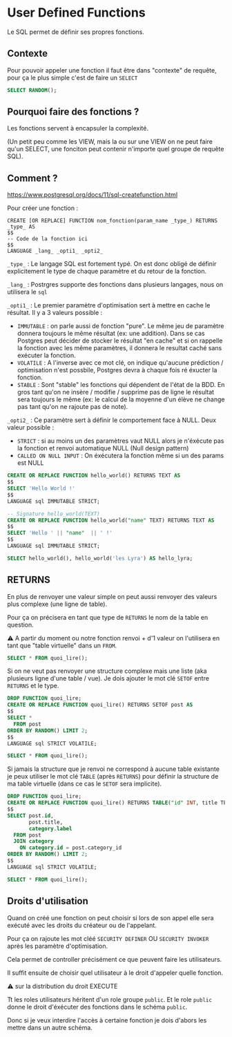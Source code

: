# User Defined Functions

Le SQL permet de définir ses propres fonctions.

## Contexte

Pour pouvoir appeler une fonction il faut être dans "contexte" de requête,
pour ça le plus simple c'est de faire un `SELECT`

```sql
SELECT RANDOM();
```

## Pourquoi faire des fonctions ?

Les fonctions servent à encapsuler la complexité.

(Un petit peu comme les VIEW, mais la ou sur une VIEW on ne peut faire qu'un SELECT, une fonciton peut contenir n'importe quel groupe de requête SQL).

## Comment ?

<https://www.postgresql.org/docs/11/sql-createfunction.html>

Pour créer une fonction :

```
CREATE [OR REPLACE] FUNCTION nom_fonction(param_name _type_) RETURNS  _type_ AS
$$
-- Code de la fonction ici
$$
LANGUAGE _lang_ _opti1_ _opti2_
```

`_type_` : Le langage SQL est fortement typé. On est donc obligé de définir explicitement le type de chaque paramètre et du retour de la fonction.

`_lang_` : Postrgres supporte des fonctions dans plusieurs langages, nous on utilisera le `sql`

`_opti1_` : Le premier paramètre d'optimisation sert à mettre en cache le résultat. Il y a 3 valeurs possible :

- `IMMUTABLE` : on parle aussi de fonction "pure". Le même jeu de paramètre donnera toujours le même résultat (ex: une addition). Dans se cas Postgres peut décider de stocker le résultat "en cache" et si on rappelle la fonction avec les même paramètres, il donnera le resultat caché sans exécuter la fonction.
- `VOLATILE` : A l'inverse avec ce mot clé, on indique qu'aucune prédiction / optimisation n'est possbile, Postgres devra à chaque fois ré éxucter la fonction.
- `STABLE` : Sont "stable" les fonctions qui dépendent de l'état de la BDD. En gros tant qu'on ne insère / modifie / supprime pas de ligne le résultat sera toujours le même (ex: le calcul de la moyenne d'un élève ne change pas tant qu'on ne rajoute pas de note).

`_opti2_` : Ce paramètre sert à définir le comportement face à NULL. Deux valeur possible :

- `STRICT` : si au moins un des paramètres vaut NULL alors je n'éxécute pas la fonction et renvoi automatique NULL (Null design pattern)
- `CALLED ON NULL INPUT` : On éxécutera la fonction même si un des params est NULL

```sql
CREATE OR REPLACE FUNCTION hello_world() RETURNS TEXT AS
$$
SELECT 'Hello World !'
$$
LANGUAGE sql IMMUTABLE STRICT;

-- Signature hello_world(TEXT)
CREATE OR REPLACE FUNCTION hello_world("name" TEXT) RETURNS TEXT AS
$$
SELECT 'Hello ' || "name"  || ' !'
$$
LANGUAGE sql IMMUTABLE STRICT;

SELECT hello_world(), hello_world('les Lyra') AS hello_lyra;
```

## RETURNS

En plus de renvoyer une valeur simple on peut aussi renvoyer des valeurs plus complexe (une ligne de table).

Pour ça on précisera en tant que type de `RETURNS` le nom de la table en question.

:warning: A partir du moment ou notre fonction renvoi + d'1 valeur on l'utilisera en tant que "table virtuelle" dans un `FROM`.

```sql
SELECT * FROM quoi_lire();
```

Si on ne veut pas renvoyer une structure complexe mais une liste (aka plusieurs ligne d'une table / vue). Je dois ajouter le mot clé `SETOF` entre `RETURNS` et le type.

```sql
DROP FUNCTION quoi_lire;
CREATE OR REPLACE FUNCTION quoi_lire() RETURNS SETOF post AS
$$
SELECT *
  FROM post
ORDER BY RANDOM() LIMIT 2;
$$
LANGUAGE sql STRICT VOLATILE;

SELECT * FROM quoi_lire();
```

Si jamais la structure que je renvoi ne correspond à aucune table existante je peux utiliser le mot clé `TABLE` (après `RETURNS`) pour définir la structure de ma table virtuelle (dans ce cas le `SETOF` sera implicite).

```sql
DROP FUNCTION quoi_lire;
CREATE OR REPLACE FUNCTION quoi_lire() RETURNS TABLE("id" INT, title TEXT, category TEXT) AS
$$
SELECT post.id,
       post.title,
       category.label
  FROM post
  JOIN category
    ON category.id = post.category_id
ORDER BY RANDOM() LIMIT 2;
$$
LANGUAGE sql STRICT VOLATILE;

SELECT * FROM quoi_lire();
```

## Droits d'utilisation

Quand on créé une fonction on peut choisir si lors de son appel elle sera
exécuté avec les droits du créateur ou de l'appelant.

Pour ça on rajoute les mot cléé `SECURITY DEFINER` OU `SECURITY INVOKER` après les paramètre d'optimisation.

Cela permet de controller précisément ce que peuvent faire les utilisateurs.

Il suffit ensuite de choisir quel utilisateur à le droit d'appeler quelle fonction.

:warning: sur la distribution du droit EXECUTE

Tt les roles utilisateurs héritent d'un role groupe `public`. Et le role `public` donne le droit d'éxécuter des fonctions dans le schéma `public`.

Donc si je veux interdire l'accès à certaine fonction je dois d'abors les mettre dans un autre schéma.
